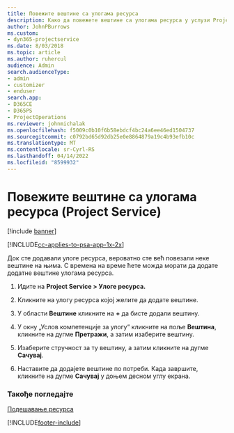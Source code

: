 ```yaml
---
title: Повежите вештине са улогама ресурса
description: Како да повежете вештине са улогама ресурса у услузи Project Service
author: JohnPBurrows
ms.custom:
- dyn365-projectservice
ms.date: 8/03/2018
ms.topic: article
ms.author: ruhercul
audience: Admin
search.audienceType:
- admin
- customizer
- enduser
search.app:
- D365CE
- D365PS
- ProjectOperations
ms.reviewer: johnmichalak
ms.openlocfilehash: f5009c0b10f6b58ebdcf4bc24a6ee46ed1504737
ms.sourcegitcommit: c0792bd65d92db25e0e8864879a19c4b93efb10c
ms.translationtype: MT
ms.contentlocale: sr-Cyrl-RS
ms.lasthandoff: 04/14/2022
ms.locfileid: "8599932"
---
```

# <a name="associate-skills-with-resource-roles-project-service"></a>Повежите вештине са улогама ресурса (Project Service)

[!include [banner](../includes/psa-now-project-operations.md)]

[!INCLUDE[cc-applies-to-psa-app-1x-2x](../includes/cc-applies-to-psa-app-1x-2x.md)]

Док сте додавали улоге ресурса, вероватно сте већ повезали неке вештине на њима. С времена на време ћете можда морати да додате додатне вештине улогама ресурса.  
  
1.  Идите на **Project Service > Улоге ресурса.**  
  
2.  Кликните на улогу ресурса којој желите да додате вештине.  
  
3.  У области **Вештине** кликните на **+** да бисте додали вештину.  
  
4.  У окну „Услов компетенције за улогу“ кликните на поље **Вештина**, кликните на дугме **Претражи**, а затим изаберите вештину.  
  
5.  Изаберите стручност за ту вештину, а затим кликните на дугме **Сачувај**.  
  
6.  Наставите да додајете вештине по потреби. Када завршите, кликните на дугме **Сачувај** у доњем десном углу екрана.  
  
### <a name="see-also"></a>Такође погледајте  
 [Подешавање ресурса](../psa/set-up-resources.md)


[!INCLUDE[footer-include](../includes/footer-banner.md)]
